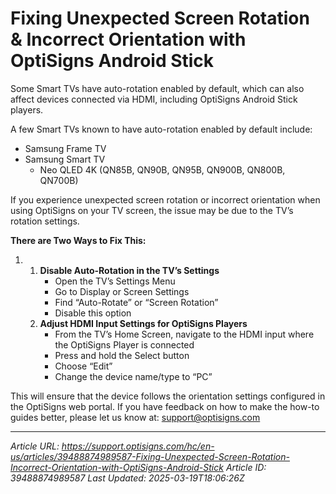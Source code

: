 # Fixing Unexpected Screen Rotation & Incorrect Orientation with OptiSigns Android Stick

Some Smart TVs have auto-rotation enabled by default, which can also affect devices connected via HDMI, including OptiSigns Android Stick players.

A few Smart TVs known to have auto-rotation enabled by default include:

- Samsung Frame TV
- Samsung Smart TV
  - Neo QLED 4K (QN85B, QN90B, QN95B, QN900B, QN800B, QN700B)

If you experience unexpected screen rotation or incorrect orientation when using OptiSigns on your TV screen, the issue may be due to the TV’s rotation settings.

**There are Two Ways to Fix This:**

1. 1. **Disable Auto-Rotation in the TV’s Settings**  
      - Open the TV’s Settings Menu
      - Go to Display or Screen Settings
      - Find “Auto-Rotate” or “Screen Rotation”
      - Disable this option
   2. **Adjust HDMI Input Settings for OptiSigns Players**
      - From the TV’s Home Screen, navigate to the HDMI input where the OptiSigns Player is connected
      - Press and hold the Select button
      - Choose “Edit”
      - Change the device name/type to “PC”

This will ensure that the device follows the orientation settings configured in the OptiSigns web portal. If you have feedback on how to make the how-to guides better, please let us know at: [support@optisigns.com](mailto:support@optisigns.com)

---
*Article URL: https://support.optisigns.com/hc/en-us/articles/39488874989587-Fixing-Unexpected-Screen-Rotation-Incorrect-Orientation-with-OptiSigns-Android-Stick*
*Article ID: 39488874989587*
*Last Updated: 2025-03-19T18:06:26Z*
